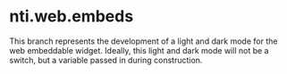 # nti.web.embeds
This branch represents the development of a light and dark mode for the web embeddable widget.
Ideally, this light and dark mode will not be a switch, but a variable passed in during construction.
